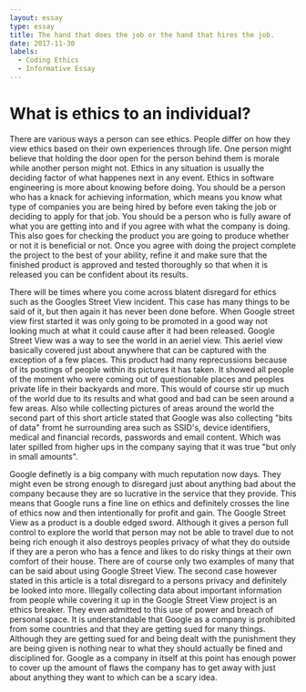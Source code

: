 ```yaml
---
layout: essay
type: essay
title: The hand that does the job or the hand that hires the job.
date: 2017-11-30
labels:
  - Coding Ethics
  - Informative Essay
---
```


# What is ethics to an individual?
There are various ways a person can see ethics. People differ on how they view ethics based on their own experiences through life. One person might believe that holding the door open for the person behind them is morale while another person might not. Ethics in any situation is usually the deciding factor of what happenes next in any event. Ethics in software engineering is more about knowing before doing. You should be a person who has a knack for achieving information, which means you know what type of companies you are being hired by before even taking the job or deciding to apply for that job. You should be a person who is fully aware of what you are getting into and if you agree with what the company is doing. This also goes for checking the product you are going to produce whether or not it is beneficial or not. Once you agree with doing the project complete the project to the best of your ability, refine it and make sure that the finished product is approved and tested thoroughly so that when it is released you can be confident about its results.

There will be times where you come across blatent disregard for ethics such as the Googles Street View incident. This case has many things to be said of it, but then again it has never been done before. When Google street view first started it was only going to be promoted in a good way not looking much at what it could cause after it had been released. Google Street View was a way to see the world in an aeriel view. This aeriel view basically covered just about anywhere that can be captured with the exception of a few places. This product had many reprecussions because of its postings of people within its pictures it has taken. It showed all people of the moment who were coming out of questionable places and peoples private life in their backyards and more. This would of course stir up much of the world due to its results and what good and bad can be seen around a few areas. Also while collecting pictures of areas around the world the second part of this short article stated that Google was also collecting "bits of data" fromt he surrounding area such as SSID's, device identifiers, medical and financial records, passwords and email content. Which was later spilled from higher ups in the company saying that it was true "but only in small amounts".

Google definetly is a big company with much reputation now days. They might even be strong enough to disregard just about anything bad about the company because they are so lucrative in the service that they provide. This means that Google runs a fine line on ethics and definitely crosses the line of ethics now and then intentionally for profit and gain. The Google Street View as a product is a double edged sword. Although it gives a person full control to explore the world that person may not be able to travel due to not being rich enough it also destroys peoples privacy of what they do outside if they are a peron who has a fence and likes to do risky things at their own comfort of their house. There are of course only two examples of many that can be said about using Google Street View. The second case however stated in this article is a total disregard to a persons privacy and definitely be looked into more. Illegally collecting data about important information from people while covering it up in the Google Street View project is an ethics breaker. They even admitted to this use of power and breach of personal space. It is understandable that Google as a company is prohibited from some countries and that they are getting sued for many things. Although they are getting sued for and being dealt with the punishment they are being given is nothing near to what they should actually be fined and disciplined for. Google as a company in itself at this point has enough power to cover up the amount of flaws the company has to get away with just about anything they want to which can be a scary idea.

